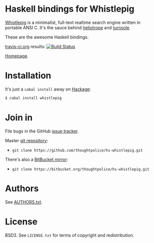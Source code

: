 # Haskell bindings for Whistlepig

[Whistlepig][] is a minimalist, full-text realtime search engine
written in portable ANSI C. It's the sauce behind [heliotrope][] and
[turnsole][].

These are the awesome Haskell bindings.

[travis-ci.org](http://travis-ci.org) results: [![Build Status](https://secure.travis-ci.org/thoughtpolice/hs-whistlepig.png?branch=master)](http://travis-ci.org/thoughtpolice/hs-whistlepig)

[Homepage][main page].

# Installation

It's just a `cabal install` away on [Hackage][]:

```bash
$ cabal install whistlepig
```

# Join in

File bugs in the GitHub [issue tracker][].

Master [git repository][gh]:

* `git clone https://github.com/thoughtpolice/hs-whistlepig.git`

There's also a [BitBucket mirror][bb]:

* `git clone https://bitbucket.org/thoughtpolice/hs-whistlepig.git`

# Authors

See [AUTHORS.txt](https://raw.github.com/thoughtpolice/hs-whistlepig/master/AUTHORS.txt).

# License

BSD3. See `LICENSE.txt` for terms of copyright and redistribution.

[Whistlepig]: https://github.com/wmorgan/whistlepig
[heliotrope]: https://github.com/wmorgan/heliotrope
[turnsole]: https://github.com/wmorgan/turnsole
[main page]: http://thoughtpolice.github.com/hs-whistlepig
[issue tracker]: http://github.com/thoughtpolice/hs-whistlepig/issues
[gh]: http://github.com/thoughtpolice/hs-whistlepig
[bb]: http://bitbucket.org/thoughtpolice/hs-whistlepig
[Hackage]: http://hackage.haskell.org/package/hs-whistlepig
